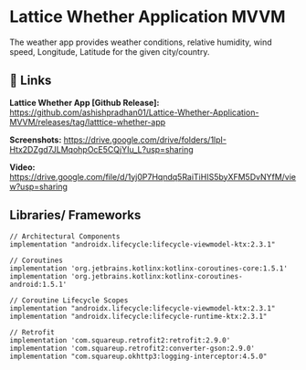 
# Lattice Whether Application MVVM

The weather app provides weather conditions, relative humidity, wind speed, Longitude, Latitude for the given city/country.



## 🔗 Links

**Lattice Whether App [Github Release]:** https://github.com/ashishpradhan01/Lattice-Whether-Application-MVVM/releases/tag/latttice-whether-app

**Screenshots:** https://drive.google.com/drive/folders/1lpI-Htx2DZgd7JLMqohpOcE5CQjYIu_L?usp=sharing

**Video:** https://drive.google.com/file/d/1yj0P7Hqndq5RaiTiHIS5byXFM5DvNYfM/view?usp=sharing


##  Libraries/ Frameworks

    // Architectural Components
    implementation "androidx.lifecycle:lifecycle-viewmodel-ktx:2.3.1"

    // Coroutines
    implementation 'org.jetbrains.kotlinx:kotlinx-coroutines-core:1.5.1'
    implementation 'org.jetbrains.kotlinx:kotlinx-coroutines-android:1.5.1'

    // Coroutine Lifecycle Scopes
    implementation "androidx.lifecycle:lifecycle-viewmodel-ktx:2.3.1"
    implementation "androidx.lifecycle:lifecycle-runtime-ktx:2.3.1"

    // Retrofit
    implementation 'com.squareup.retrofit2:retrofit:2.9.0'
    implementation 'com.squareup.retrofit2:converter-gson:2.9.0'
    implementation "com.squareup.okhttp3:logging-interceptor:4.5.0"
  
